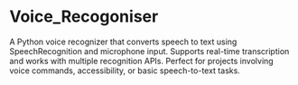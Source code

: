 # Voice_Recogoniser
A Python voice recognizer that converts speech to text using SpeechRecognition and microphone input. Supports real-time transcription and works with multiple recognition APIs. Perfect for projects involving voice commands, accessibility, or basic speech-to-text tasks.
